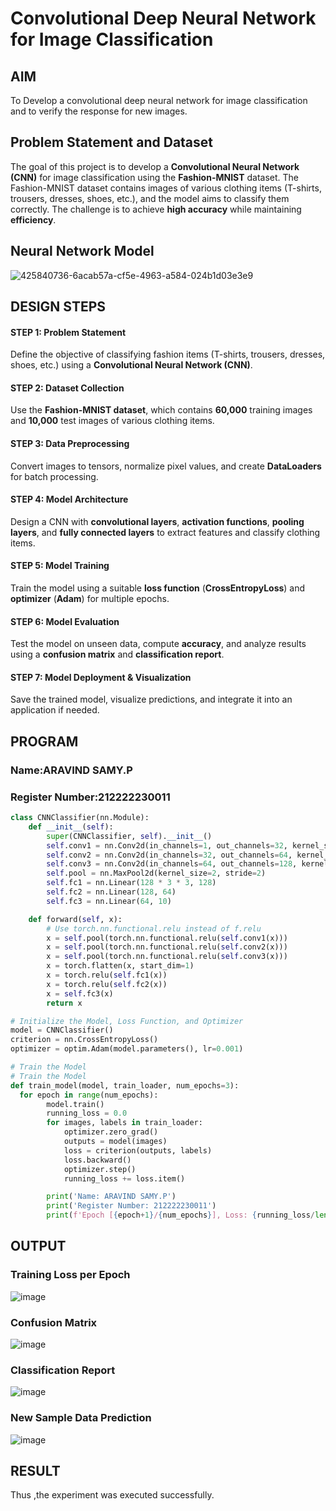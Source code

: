 # Convolutional Deep Neural Network for Image Classification

## AIM

To Develop a convolutional deep neural network for image classification and to verify the response for new images.

## Problem Statement and Dataset

The goal of this project is to develop a **Convolutional Neural Network (CNN)** for image classification using the **Fashion-MNIST** dataset. The Fashion-MNIST dataset contains images of various clothing items (T-shirts, trousers, dresses, shoes, etc.), and the model aims to classify them correctly. The challenge is to achieve **high accuracy** while maintaining **efficiency**.
## Neural Network Model

![425840736-6acab57a-cf5e-4963-a584-024b1d03e3e9](https://github.com/user-attachments/assets/2a4ae2ee-eccd-4f09-8dcb-19aa85efc78a)

## DESIGN STEPS

#### STEP 1: Problem Statement  
Define the objective of classifying fashion items (T-shirts, trousers, dresses, shoes, etc.) using a **Convolutional Neural Network (CNN)**.  

#### STEP 2: Dataset Collection  
Use the **Fashion-MNIST dataset**, which contains **60,000** training images and **10,000** test images of various clothing items.  

#### STEP 3: Data Preprocessing  
Convert images to tensors, normalize pixel values, and create **DataLoaders** for batch processing.  

#### STEP 4: Model Architecture  
Design a CNN with **convolutional layers**, **activation functions**, **pooling layers**, and **fully connected layers** to extract features and classify clothing items.  

#### STEP 5: Model Training  
Train the model using a suitable **loss function** (**CrossEntropyLoss**) and **optimizer** (**Adam**) for multiple epochs.  

#### STEP 6: Model Evaluation  
Test the model on unseen data, compute **accuracy**, and analyze results using a **confusion matrix** and **classification report**.  

#### STEP 7: Model Deployment & Visualization  
Save the trained model, visualize predictions, and integrate it into an application if needed.  


## PROGRAM

### Name:ARAVIND SAMY.P
### Register Number:212222230011
```python
class CNNClassifier(nn.Module):
    def __init__(self):
        super(CNNClassifier, self).__init__()
        self.conv1 = nn.Conv2d(in_channels=1, out_channels=32, kernel_size=3, padding=1)
        self.conv2 = nn.Conv2d(in_channels=32, out_channels=64, kernel_size=3, padding=1)
        self.conv3 = nn.Conv2d(in_channels=64, out_channels=128, kernel_size=3, padding=1)
        self.pool = nn.MaxPool2d(kernel_size=2, stride=2)
        self.fc1 = nn.Linear(128 * 3 * 3, 128)
        self.fc2 = nn.Linear(128, 64)
        self.fc3 = nn.Linear(64, 10)

    def forward(self, x):
        # Use torch.nn.functional.relu instead of f.relu
        x = self.pool(torch.nn.functional.relu(self.conv1(x)))
        x = self.pool(torch.nn.functional.relu(self.conv2(x)))
        x = self.pool(torch.nn.functional.relu(self.conv3(x)))
        x = torch.flatten(x, start_dim=1)
        x = torch.relu(self.fc1(x))
        x = torch.relu(self.fc2(x))
        x = self.fc3(x)
        return x

```

```python
# Initialize the Model, Loss Function, and Optimizer
model = CNNClassifier()
criterion = nn.CrossEntropyLoss()
optimizer = optim.Adam(model.parameters(), lr=0.001)
```

```python
# Train the Model
# Train the Model
def train_model(model, train_loader, num_epochs=3):
  for epoch in range(num_epochs):
        model.train()
        running_loss = 0.0
        for images, labels in train_loader:
            optimizer.zero_grad()
            outputs = model(images)
            loss = criterion(outputs, labels)
            loss.backward()
            optimizer.step()
            running_loss += loss.item()

        print('Name: ARAVIND SAMY.P')
        print('Register Number: 212222230011')
        print(f'Epoch [{epoch+1}/{num_epochs}], Loss: {running_loss/len(train_loader):.4f}')

```

## OUTPUT
### Training Loss per Epoch

![image](https://github.com/user-attachments/assets/a86df33f-b648-4d87-8dd8-0d2eb9b7d21c)

### Confusion Matrix
![image](https://github.com/user-attachments/assets/0874d31c-000b-485e-a968-3f6c7ff9ae12)


### Classification Report

![image](https://github.com/user-attachments/assets/818f222b-f39c-44ac-81e0-edb33b96da5a)


### New Sample Data Prediction

![image](https://github.com/user-attachments/assets/9e02e34a-f4b0-4c66-b337-0fcc1b6f6366)

## RESULT
Thus ,the experiment was executed successfully.
